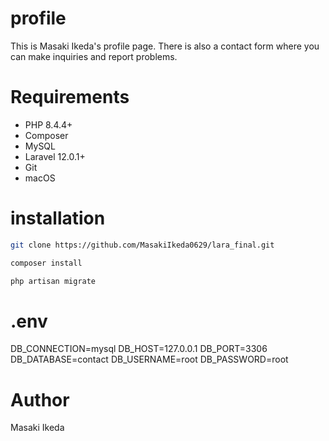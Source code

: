 # profile
This is Masaki Ikeda's profile page. There is also a contact form where you can make inquiries and report problems.

# Requirements

- PHP 8.4.4+
- Composer
- MySQL 
- Laravel 12.0.1+
- Git
- macOS

# installation

```bash
git clone https://github.com/MasakiIkeda0629/lara_final.git

composer install

php artisan migrate
```
# .env
DB_CONNECTION=mysql
DB_HOST=127.0.0.1
DB_PORT=3306
DB_DATABASE=contact
DB_USERNAME=root
DB_PASSWORD=root

# Author
Masaki Ikeda